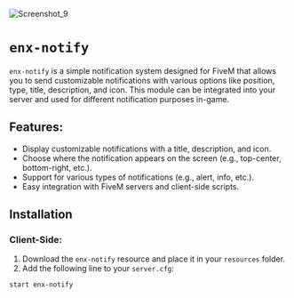 ![Screenshot_9](https://github.com/user-attachments/assets/2621c32f-7a46-4bc9-a893-e83732e7d39f)


# `enx-notify`

`enx-notify` is a simple notification system designed for FiveM that allows you to send customizable notifications with various options like position, type, title, description, and icon. This module can be integrated into your server and used for different notification purposes in-game.

## Features:
- Display customizable notifications with a title, description, and icon.
- Choose where the notification appears on the screen (e.g., top-center, bottom-right, etc.).
- Support for various types of notifications (e.g., alert, info, etc.).
- Easy integration with FiveM servers and client-side scripts.

## Installation

### Client-Side:
1. Download the `enx-notify` resource and place it in your `resources` folder.
2. Add the following line to your `server.cfg`:

```plaintext
start enx-notify
